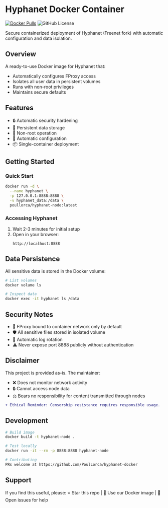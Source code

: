 # Hyphanet Docker Container

[![Docker Pulls](https://img.shields.io/docker/pulls/poullorca/hyphanet-node)](https://hub.docker.com/r/poullorca/hyphanet-node)
![GitHub License](https://img.shields.io/github/license/PoulLorca/hyphanet-docker)

Secure containerized deployment of Hyphanet (Freenet fork) with automatic configuration and data isolation.

## Overview

A ready-to-use Docker image for Hyphanet that:
- Automatically configures FProxy access
- Isolates all user data in persistent volumes
- Runs with non-root privileges
- Maintains secure defaults

## Features

- 🔒 Automatic security hardening
- 💾 Persistent data storage
- 🚫 Non-root operation
- 🔄 Automatic configuration
- 📦 Single-container deployment

## Getting Started

### Quick Start
```bash
docker run -d \
  --name hyphanet \
  -p 127.0.0.1:8888:8888 \
  -v hyphanet_data:/data \
  poullorca/hyphanet-node:latest
```

### Accessing Hyphanet
1. Wait 2-3 minutes for initial setup
2. Open in your browser:
   ```
   http://localhost:8888
   ```

## Data Persistence
All sensitive data is stored in the Docker volume:
```bash
# List volumes
docker volume ls

# Inspect data
docker exec -it hyphanet ls /data
```

## Security Notes
- 🔐 FProxy bound to container network only by default
- 🛡️ All sensitive files stored in isolated volume
- 📜 Automatic log rotation
- ⚠️ Never expose port 8888 publicly without authentication

## Disclaimer
This project is provided as-is. The maintainer:
- ❌ Does not monitor network activity
- 🔒 Cannot access node data
- ⚖️ Bears no responsibility for content transmitted through nodes

```diff
+ Ethical Reminder: Censorship resistance requires responsible usage.
```

## Development
```bash
# Build image
docker build -t hyphanet-node .

# Test locally
docker run -it --rm -p 8888:8888 hyphanet-node

# Contributing
PRs welcome at https://github.com/PoulLorca/hyphanet-docker
```

## Support
If you find this useful, please:
⭐ Star this repo | 🐳 Use our Docker image | 💬 Open issues for help